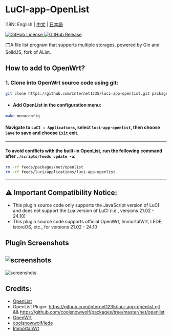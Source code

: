 # LuCI-app-OpenList

I18N: English | [中文](README.md) | [日本語](README_JA.md)

[![GitHub License](https://img.shields.io/github/license/Internet1235/luci-app-openlist)
](https://github.com/Internet1235/Luci-app-OpenList/blob/main/LICENSE)
[![GitHub Release](https://img.shields.io/github/v/release/Internet1235/luci-app-openlist)
](https://github.com/Internet1235/luci-app-openlist/releases)

🗂️A file list program that supports multiple storages, powered by Gin and SolidJS, fork of AList.

## How to add to OpenWrt?

### 1. Clone into OpenWrt source code using git:
```bash
git clone https://github.com/Internet1235/luci-app-openlist.git package/openlist
```
- #### Add OpenList in the configuration menu:
```bash
make menuconfig
```
#### Navigate to ``LuCI → Applications``, select ``luci-app-openlist``, then choose ``Save`` to save and choose ``Exit`` exit.

---
#### To avoid conflicts with the built-in OpenList, run the following command after ```./scripts/feeds update -a```:
```bash
rm -rf feeds/packages/net/openlist
rm -rf feeds/luci/applications/luci-app-openlist
```

-----------------------------

## ⚠️ Important Compatibility Notice: 
- This plugin source code only supports the JavaScript version of LuCI and does not support the Lua version of LuCI (i.e., versions 21.02 - 24.10)
- This plugin source code supports official OpenWrt, ImmortalWrt, LEDE, istoreOS, etc., for versions 21.02 - 24.10

## Plugin Screenshots

![screenshots](https://cdn.jsdelivr.net/gh/Internet1235/luci-app-openlist@main/docs/1.jpeg)
---
![screenshots](https://cdn.jsdelivr.net/gh/Internet1235/luci-app-openlist@main/docs/2.jpeg)


## Credits: 

- [OpenList](https://github.com/OpenListTeam/OpenList)
- OpenList Plugin: https://github.com/Internet1235/luci-app-openlist.git && https://github.com/coolsnowwolf/packages/tree/master/net/openlist
- [OpenWrt](https://github.com/openwrt/openwrt)
- [coolsnowwolf/lede](https://github.com/coolsnowwolf/lede)
- [ImmortalWrt](https://github.com/immortalwrt/immortalwrt)

